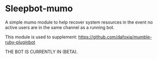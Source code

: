 # Sleepbot-mumo

A simple mumo module to help recover system resources in the event no active users are in the same channel as a running bot.

This module is used to supplement: https://github.com/dafoxia/mumble-ruby-pluginbot

THE BOT IS CURRENTLY IN (BETA).
